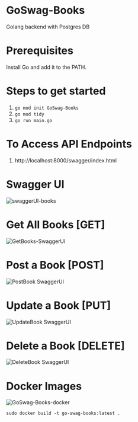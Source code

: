# GoSwag-Books
Golang backend with Postgres DB

# Prerequisites
Install Go and add it to the PATH.

# Steps to get started
1. `go mod init GoSwag-Books`
2. `go mod tidy`
3. `go run main.go`

# To Access API Endpoints
1. http://localhost:8000/swagger/index.html

# Swagger UI

![swaggerUI-books](https://user-images.githubusercontent.com/87301008/159532649-3a30551b-3c59-4d3e-9435-35a1181f609e.png)


# Get All Books [GET]

![GetBooks-SwaggerUI](https://user-images.githubusercontent.com/87301008/159532713-c1fba193-3cba-436b-86bc-d1695ae6bc85.png)

# Post a Book [POST]

![PostBook SwaggerUI](https://user-images.githubusercontent.com/87301008/159539070-0b8ba841-1d81-4b76-8db1-772043290639.png)

# Update a Book [PUT]

![UpdateBook SwaggerUI](https://user-images.githubusercontent.com/87301008/159539146-ed6c0942-3f6b-4951-804a-ce396f0b1351.png)

# Delete a Book [DELETE]

![DeleteBook SwaggerUI](https://user-images.githubusercontent.com/87301008/159539625-875df645-7fb5-424c-9d6c-503261f4cb42.png)

# Docker Images
![GoSwag-Books-docker](https://user-images.githubusercontent.com/88183749/163683048-681fb665-9cbd-4872-a1e0-ebcd5d50f66d.png)

 `sudo docker build -t go-swag-books:latest .`

